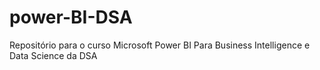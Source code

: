 # power-BI-DSA
Repositório para o curso Microsoft Power BI Para Business Intelligence e Data Science da DSA
